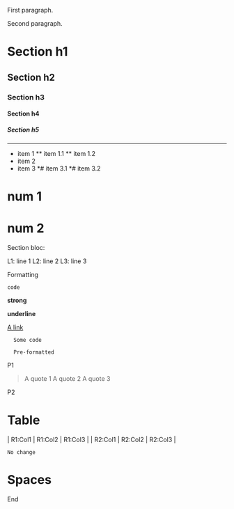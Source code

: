First paragraph.

Second paragraph.

# Section h1

## Section h2

### Section h3

#### Section h4

##### Section h5

----

* item 1
** item 1.1
** item 1.2
* item 2
* item 3
*# item 3.1
*# item 3.2

# num 1
# num 2

Section bloc:

 L1: line 1
 L2: line 2
 L3: line 3

Formatting

`code`

**strong**

__underline__

[A link](https://link-url/)


```
  Some code

  Pre-formatted
```

P1

> A quote 1
> A quote 2
> A quote 3

P2

# Table

| R1:Col1 | R1:Col2 | R1:Col3 |
| R2:Col1 | R2:Col2 | R2:Col3 |

``No change``

# Spaces



End

